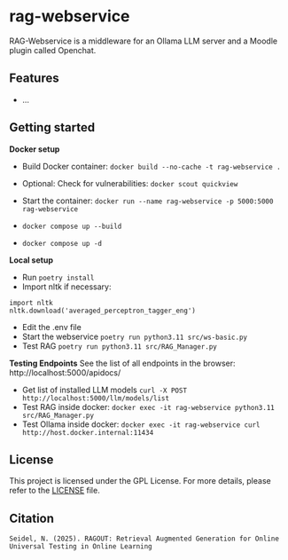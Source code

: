 # rag-webservice
RAG-Webservice is a middleware for an Ollama LLM server and a Moodle plugin called Openchat.

## Features
* ...


## Getting started

**Docker setup**
* Build Docker container: `docker build --no-cache -t rag-webservice .`
* Optional: Check for vulnerabilities: `docker scout quickview `
* Start the container: `docker run --name rag-webservice -p 5000:5000 rag-webservice`

* `docker compose up --build`
* `docker compose up -d`

**Local setup**
* Run `poetry install`
* Import nltk if necessary: 
```
import nltk
nltk.download('averaged_perceptron_tagger_eng')
```
* Edit the .env file
* Start the webservice `poetry run python3.11 src/ws-basic.py`
* Test RAG `poetry run python3.11 src/RAG_Manager.py`


**Testing Endpoints**
See the list of all endpoints in the browser: http://localhost:5000/apidocs/ 
* Get list of installed LLM models `curl -X POST http://localhost:5000/llm/models/list` 
* Test RAG inside docker: `docker exec -it rag-webservice python3.11 src/RAG_Manager.py`
* Test Ollama inside docker: `docker exec -it rag-webservice curl http://host.docker.internal:11434`



## License

This project is licensed under the GPL License. For more details, please refer to the [LICENSE](./LICENSE) file.

## Citation

```Seidel, N. (2025). RAGOUT: Retrieval Augmented Generation for Online Universal Testing in Online Learning```